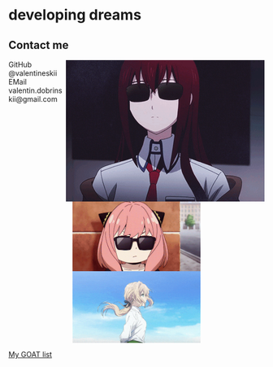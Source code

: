 <style>
.center-me {
    display: block;
    margin-left: auto;
    margin-right: auto;
    width: 50%;
}
</style>

<h1>developing dreams</h1>
<div>
    <h2>Contact me</h2>
    <img align="right" src="https://github.com/valentineskii/valentineskii/blob/main/assets/kurisu_makise.gif"/>
    <p>
        GitHub @valentineskii<br>
        EMail valentin.dobrinskii@gmail.com
    </p>
</div>

<img class="center-me" src="https://github.com/valentineskii/valentineskii/blob/main/assets/anya_forger.gif"/>
<img class="center-me" src="https://github.com/valentineskii/valentineskii/blob/main/assets/violett_evergarden.gif"/>

<div>
    <p>
        <a href="https://valentineskii.github.io/">My GOAT list</a>
    </p>
</div>

<!--
### Hi there 👋
**valentineskii/valentineskii** is a ✨ _special_ ✨ repository because its `README.md` (this file) appears on your GitHub profile.

Here are some ideas to get you started:

- 🔭 I’m currently working on ...
- 🌱 I’m currently learning ...
- 👯 I’m looking to collaborate on ...
- 🤔 I’m looking for help with ...
- 💬 Ask me about ...
- 📫 How to reach me: ...
- 😄 Pronouns: ...
- ⚡ Fun fact: ...
-->
